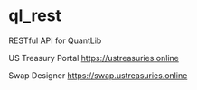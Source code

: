 # ql_rest

RESTful API for QuantLib

US Treasury Portal
https://ustreasuries.online

Swap Designer
https://swap.ustreasuries.online
